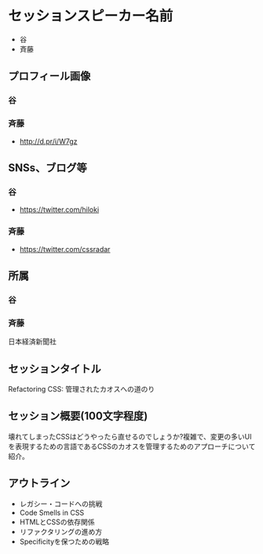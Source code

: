 # セッションスピーカー名前

- 谷
- 斉藤

## プロフィール画像

### 谷

### 斉藤

- http://d.pr/i/W7gz

## SNSs、ブログ等

### 谷

- https://twitter.com/hiloki

### 斉藤

- https://twitter.com/cssradar

## 所属

### 谷

### 斉藤

日本経済新聞社

## セッションタイトル

Refactoring CSS: 管理されたカオスへの道のり

## セッション概要(100文字程度)

壊れてしまったCSSはどうやったら直せるのでしょうか?複雑で、変更の多いUIを表現するための言語であるCSSのカオスを管理するためのアプローチについて紹介。

## アウトライン

- レガシー・コードへの挑戦
- Code Smells in CSS
- HTMLとCSSの依存関係
- リファクタリングの進め方
- Specificityを保つための戦略
